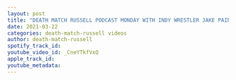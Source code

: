 ```yaml
---
layout: post
title: "DEATH MATCH RUSSELL PODCAST MONDAY WITH INDY WRESTLER JAKE PAINTER ON FACEBOOK"
date: 2021-03-22
categories: death-match-russell videos
author: death-match-russell
spotify_track_id: 
youtube_video_id: _CneYTkfVxQ
apple_track_id: 
youtube_metadata: 
---
```

